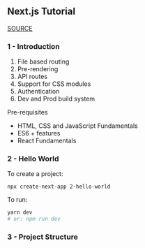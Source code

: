 ## Next.js Tutorial

[SOURCE](https://www.youtube.com/watch?v=9P8mASSREYM&list=PLC3y8-rFHvwgC9mj0qv972IO5DmD-H0ZH)

### 1 - Introduction

1. File based routing
2. Pre-rendering
3. API routes
4. Support for CSS modules
5. Authentication
6. Dev and Prod build system

Pre-requisites

- HTML, CSS and JavaScript Fundamentals
- ES6 + features
- React Fundamentals

### 2 - Hello World

To create a project:

```
npx create-next-app 2-hello-world
```

To run:

```bash
yarn dev
# or: npm run dev
```

### 3 - Project Structure



